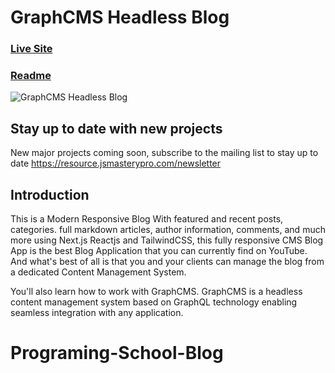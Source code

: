 # GraphCMS Headless Blog
### [Live Site](https://programing-school-blog.vercel.app/)
### [Readme](https://programing-school.github.io/Programing-School-Blog/)

![GraphCMS Headless Blog](https://i.ibb.co/NmnJnKD/image.png)

## Stay up to date with new projects
New major projects coming soon, subscribe to the mailing list to stay up to date https://resource.jsmasterypro.com/newsletter

## Introduction
This is a Modern Responsive Blog With featured and recent posts, categories. full markdown articles, author information, comments, and much more using Next.js Reactjs and TailwindCSS, this fully responsive CMS Blog App is the best Blog Application that you can currently find on YouTube. And what's best of all is that you and your clients can manage the blog from a dedicated Content Management System.

You'll also learn how to work with GraphCMS. GraphCMS is a headless content management system based on GraphQL technology enabling seamless integration with any application.
# Programing-School-Blog

